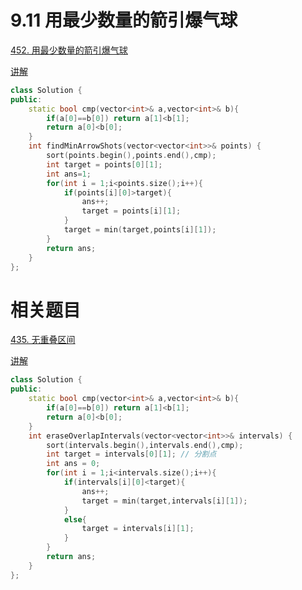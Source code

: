 # 9.11 用最少数量的箭引爆气球

[452. 用最少数量的箭引爆气球](https://leetcode.cn/problems/minimum-number-of-arrows-to-burst-balloons/)

[讲解](https://programmercarl.com/0452.%E7%94%A8%E6%9C%80%E5%B0%91%E6%95%B0%E9%87%8F%E7%9A%84%E7%AE%AD%E5%BC%95%E7%88%86%E6%B0%94%E7%90%83.html#%E7%AE%97%E6%B3%95%E5%85%AC%E5%BC%80%E8%AF%BE)

```cpp
class Solution {
public:
    static bool cmp(vector<int>& a,vector<int>& b){
        if(a[0]==b[0]) return a[1]<b[1];
        return a[0]<b[0];
    }
    int findMinArrowShots(vector<vector<int>>& points) {
        sort(points.begin(),points.end(),cmp);
        int target = points[0][1];
        int ans=1;
        for(int i = 1;i<points.size();i++){
            if(points[i][0]>target){
                ans++;
                target = points[i][1];
            }
            target = min(target,points[i][1]);
        }
        return ans;
    }
};
```

# 相关题目

[435. 无重叠区间](https://leetcode.cn/problems/non-overlapping-intervals/)

[讲解](https://programmercarl.com/0435.%E6%97%A0%E9%87%8D%E5%8F%A0%E5%8C%BA%E9%97%B4.html#%E7%AE%97%E6%B3%95%E5%85%AC%E5%BC%80%E8%AF%BE)

```cpp
class Solution {
public:
    static bool cmp(vector<int>& a,vector<int>& b){
        if(a[0]==b[0]) return a[1]<b[1];
        return a[0]<b[0];
    }
    int eraseOverlapIntervals(vector<vector<int>>& intervals) {
        sort(intervals.begin(),intervals.end(),cmp);
        int target = intervals[0][1]; // 分割点
        int ans = 0;
        for(int i = 1;i<intervals.size();i++){
            if(intervals[i][0]<target){
                ans++;
                target = min(target,intervals[i][1]);
            }
            else{
                target = intervals[i][1];
            }
        }
        return ans;
    }
};
```